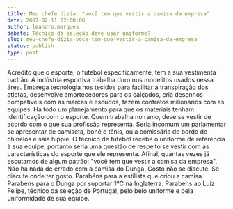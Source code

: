 ```yaml
---
title: Meu chefe dizia: "você tem que vestir a camisa da empresa"
date: 2007-02-11 22:00:00
author: leandro.marques
debate: Técnico da seleção deve usar uniforme?
slug: meu-chefe-dizia-voce-tem-que-vestir-a-camisa-da-empresa
status: publish 
type: post
---
```


Acredito que o esporte, o futebol especificamente, tem a sua vestimenta padrão. A indústria esportiva trabalha duro nos modelitos usados nessa área. Emprega tecnologia nos tecidos para facilitar a transpiração dos atletas, desenvolve amortecedores para os calçados, cria desenhos compatíveis com as marcas e escudos, fazem contratos milionários com as equipes. Há todo um planejamento para que os materiais tenham identificação com o esporte. Quem trabalha no ramo, deve se vestir de acordo com o que sua profissão representa. Seria incomum um parlamentar se apresentar de camiseta, boné e tênis, ou a comissária de bordo de chinelos e saia hippie. O técnico de futebol recebe o uniforme de referência à sua equipe, portanto seria uma questão de respeito se vestir com as características do esporte que ele representa. Afinal, quantas vezes já escutamos de algum patrão: "você tem que vestir a camisa da empresa". Não há nada de errado com a camisa do Dunga. Gosto não se discute. Se discute onde ter gosto. Parabéns para a estilista que criou a camisa. Parabéns para o Dunga por suportar 1ºC na Inglaterra. Parabéns ao Luiz Felipe, técnico da seleção de Portugal, pelo belo uniforme e pela uniformidade de sua equipe.
